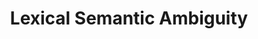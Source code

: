 ---
word: "true"

title: "Lexical Semantic Ambiguity"

categories: ['']

tags: ['Lexical', 'Semantic', 'Ambiguity']

arwords: 'الالتباس الدلالي المعجمي'

arexps: []

enwords: ['Lexical Semantic Ambiguity']

enexps: []

arlexicons: 'ل'

enlexicons: 'L'

authors: ['Ruqayya Roshdy']

translators: ['']

citations: 'مقدمة في حوسبة اللغة العربية'

sources: 'مركز الملك عبدالله بن عبدالعزيز الدولي لخدمة اللغة العربية'

slug: ""
---